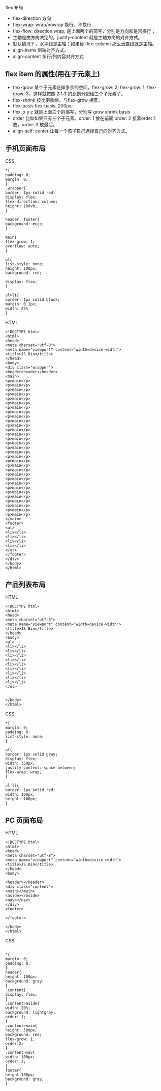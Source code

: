 flex 布局

- flex-direction  方向
- flex-wrap: wrap/nowrap  换行、不换行
- flex-flow: direction wrap;  是上面两个的简写，分别是方向和是否换行；
- 主轴是由方向决定的。justify-content 就是主轴方向的对齐方式。
- 默认情况下，水平线是主轴；如果给 flex: column 那么垂直线就是主轴。
- align-items 侧轴对齐方式。
- align-content  多行/列内容对齐方式

## flex item 的属性(用在子元素上)

- flex-grow  某个子元素吃掉多余的空间。flex-grow: 2; flex-grow: 1; flex-grow: 3，这样就按照 2:1:3 的比例分配给三个子元素了。 
- flex-shrink 按比例收缩，与flex-grow 相反。
- flex-basis  flex-basis: 200px;
- flex: x y z  就是上面三个的缩写，分别写 grow shrink basis
- order 比如如果只有三个子元素。order: 1  放在前面  order: 2 接着order:1 放，order: 3 放最后。
- align-self: center  让每一个孩子自己选择自己的对齐方式。

## 手机页面布局
CSS
```
*{
padding: 0;
margin: 0;
}
.wrapper{
border: 1px solid red;
display: flex;
flex-direction: column;
height: 100vh;
}

header, footer{
background: #ccc;
}

main{
flex-grow: 1;
overflow: auto;
}

ul{
list-style: none;
height: 100px;
background: red;

display: flex;
}

ul>li{
border: 1px solid black;
margin: 0 1px;
width: 25%
}
```

HTML
```
<!DOCTYPE html>
<html>
<head>
<meta charset="utf-8">
<meta name="viewport" content="width=device-width">
<title>JS Bin</title>
</head>
<body>
<div class="wrapper">
<header>header</header>
<main>
<p>main</p>
<p>main</p>
<p>main</p>
<p>main</p>
<p>main</p>
<p>main</p>
<p>main</p>
<p>main</p>
<p>main</p>
<p>main</p>
<p>main</p>
<p>main</p>
<p>main</p>
<p>main</p>
<p>main</p>
<p>main</p>
<p>main</p>
<p>main</p>
<p>main</p>
<p>main</p>
<p>main</p>
<p>main</p>
<p>main</p>
<p>main</p>
<p>main</p>
<p>main</p>
<p>main</p>
<p>main</p>
<p>main</p>
<p>main</p>
<p>main</p>
</main>
<footer>
<ul>
<li></li>
<li></li>
<li></li>
<li></li>
</ul>
</footer>
</div>
</body>
</html>
```

## 产品列表布局
HTML
```
<!DOCTYPE html>
<html>
<head>
<meta charset="utf-8">
<meta name="viewport" content="width=device-width">
<title>JS Bin</title>
</head>
<body>
<ul>
<li></li>
<li></li>  
<li></li>  
<li></li>  
<li></li>  
<li></li>  
<li></li>  
<li></li>  
<li></li>  
</ul>


</body>
</html>
```

CSS
```
*{
margin: 0;
padding: 0;
list-style: none;
}

ul{
border: 1px solid gray;
display: flex;
width: 350px;
justify-content: space-between;
flex-wrap: wrap;
}

ul li{
border: 1px solid red;
width: 100px;
height: 100px;
}
```

## PC 页面布局
HTML
```
<!DOCTYPE html>
<html>
<head>
<meta charset="utf-8">
<meta name="viewport" content="width=device-width">
<title>JS Bin</title>
</head>
<body>

<header></header>
<div class="content">
<main></main>
<aside></aside>
<nav></nav>
</div>
<footer>

</footer>

</body>
</html>
```

CSS
```

*{
margin: 0;
padding: 0;
}
header{
height: 100px;
background: gray;
}
.content{
display: flex;
}
.content>aside{
width: 20%;
background: lightgray;
order: 1;
}
.content>main{
height: 500px;
background: red;
flex-grow: 1;
order:2;
}
.content>nav{
width: 100px;
order: 3;
}
footer{
height:100px;
background: gray;
}
```
